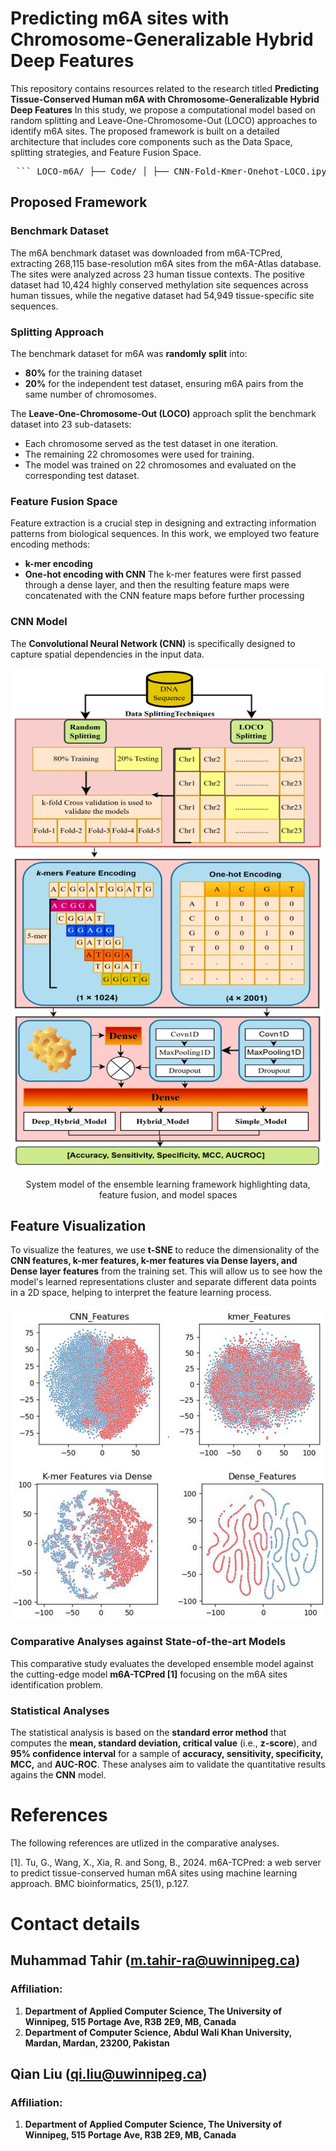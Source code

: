 # Predicting m6A sites with Chromosome-Generalizable Hybrid Deep Features
This repository contains resources related to the research titled **Predicting Tissue-Conserved Human m6A with Chromosome-Generalizable Hybrid Deep Features** In this study, we propose a computational model based on random splitting and Leave-One-Chromosome-Out (LOCO) approaches to identify m6A sites. The proposed framework is built on a detailed architecture that includes core components such as the Data Space, splitting strategies, and Feature Fusion Space.

<pre> ``` LOCO-m6A/ ├── Code/ │ ├── CNN-Fold-Kmer-Onehot-LOCO.ipynb │ └── CNN-Fold-Kmer-Onehot.ipynb ├── Dataset/ │ └── Dataset.rar ├── Figures/ │ ├── Frame_work.jpg │ └── t-SEN.jpg ├── README.md ``` </pre>

## Proposed Framework
### Benchmark Dataset
The m6A benchmark dataset was downloaded from m6A-TCPred, extracting 268,115 base-resolution m6A sites from the m6A-Atlas database. The sites were analyzed across 23 human tissue contexts. The positive dataset had 10,424 highly conserved methylation site sequences across human tissues, while the negative dataset had 54,949 tissue-specific site sequences.

### Splitting Approach
The benchmark dataset for m6A was **randomly split** into:
 - **80%** for the training dataset
  - **20%** for the independent test dataset, ensuring m6A pairs from the same number of chromosomes.
  
  The **Leave-One-Chromosome-Out (LOCO)** approach split the benchmark dataset into 23 sub-datasets:
  - Each chromosome served as the test dataset in one iteration.
  - The remaining 22 chromosomes were used for training.  
- The model was trained on 22 chromosomes and evaluated on the corresponding test dataset.

### Feature Fusion Space
Feature extraction is a crucial step in designing and extracting information patterns from biological sequences. In this work, we employed two feature encoding methods:
-	**k-mer encoding**
- **One-hot encoding with CNN**
The k-mer features were first passed through a dense layer, and then the resulting feature maps were concatenated with the CNN feature maps before further processing

### CNN Model
The **Convolutional Neural Network (CNN)** is specifically designed to capture spatial dependencies in the input data.

<p align="center">
<img src="https://github.com/malikmtahir/LOCO-m6A/blob/main/Figures/Frame_work.jpg" width="500" height="800">

<p align="center">
System model of the ensemble learning framework highlighting data, feature fusion, and model spaces

## Feature Visualization
To visualize the features, we use **t-SNE** to reduce the dimensionality of the **CNN features, k-mer features, k-mer features via Dense layers, and Dense layer features** from the training set. This will allow us to see how the model's learned representations cluster and separate different data points in a 2D space, helping to interpret the feature learning process.

<p align="center">
<img src="https://github.com/malikmtahir/LOCO-m6A/blob/main/Figures/t-SEN.jpg" width="550" height="500">  <p align="right">


### Comparative Analyses against State-of-the-art Models
This comparative study evaluates the developed ensemble model against the cutting-edge model **m6A-TCPred [1]** focusing on the m6A sites identification problem.
  
### Statistical Analyses
The statistical analysis is based on the **standard error method** that computes the **mean, standard deviation, critical value** (i.e., **z-score**), and **95% confidence interval** for a sample of **accuracy, sensitivity, specificity, MCC,** and **AUC-ROC**. These analyses aim to validate the quantitative results agains the **CNN** model.

  
# References 
The following references are utlized in the comparative analyses.

[1]. Tu, G., Wang, X., Xia, R. and Song, B., 2024. m6A-TCPred: a web server to predict tissue-conserved human m6A sites using machine learning approach. BMC bioinformatics, 25(1), p.127.


# Contact details
## Muhammad Tahir (m.tahir-ra@uwinnipeg.ca)
### Affiliation:
1. **Department of Applied Computer Science, The University of Winnipeg, 515 Portage Ave, R3B 2E9, MB, Canada**
2. **Department of Computer Science, Abdul Wali Khan University, Mardan, Mardan, 23200, Pakistan**

## Qian Liu (qi.liu@uwinnipeg.ca)
### Affiliation:
1. **Department of Applied Computer Science, The University of Winnipeg, 515 Portage Ave, R3B 2E9, MB, Canada**
